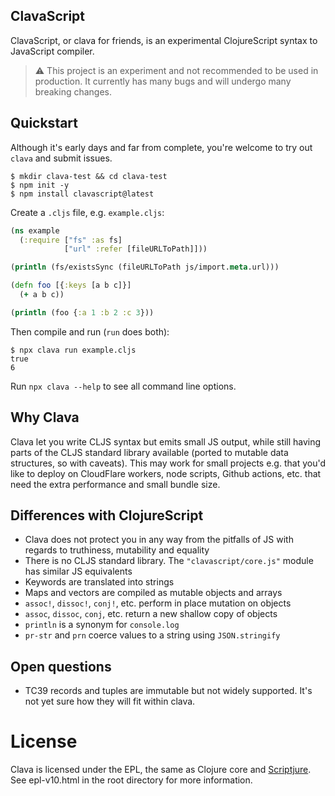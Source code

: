 ## ClavaScript

ClavaScript, or clava for friends, is an experimental ClojureScript syntax to
JavaScript compiler.

> :warning: This project is an experiment and not recommended to be used in
> production. It currently has many bugs and will undergo many breaking changes.

## Quickstart

Although it's early days and far from complete, you're welcome to try out `clava` and submit issues.

``` shell
$ mkdir clava-test && cd clava-test
$ npm init -y
$ npm install clavascript@latest
```

Create a `.cljs` file, e.g. `example.cljs`:

``` clojure
(ns example
  (:require ["fs" :as fs]
            ["url" :refer [fileURLToPath]]))

(println (fs/existsSync (fileURLToPath js/import.meta.url)))

(defn foo [{:keys [a b c]}]
  (+ a b c))

(println (foo {:a 1 :b 2 :c 3}))
```

Then compile and run (`run` does both):

```
$ npx clava run example.cljs
true
6
```

Run `npx clava --help` to see all command line options.

## Why Clava

Clava let you write CLJS syntax but emits small JS output, while still having
parts of the CLJS standard library available (ported to mutable data structures,
so with caveats). This may work for small projects e.g. that you'd like to
deploy on CloudFlare workers, node scripts, Github actions, etc. that need the
extra performance and small bundle size.

## Differences with ClojureScript

- Clava does not protect you in any way from the pitfalls of JS with regards to truthiness, mutability and equality
- There is no CLJS standard library. The `"clavascript/core.js"` module has similar JS equivalents
- Keywords are translated into strings
- Maps and vectors are compiled as mutable objects and arrays
- `assoc!`, `dissoc!`, `conj!`, etc. perform in place mutation on objects
- `assoc`, `dissoc`, `conj`, etc. return a new shallow copy of objects
- `println` is a synonym for `console.log`
- `pr-str` and `prn` coerce values to a string using `JSON.stringify`

## Open questions

- TC39 records and tuples are immutable but not widely supported. It's not yet sure how they will fit within clava.

License
=======

Clava is licensed under the EPL, the same as Clojure core and [Scriptjure](https://github.com/arohner/scriptjure). See epl-v10.html in the root directory for more information.

